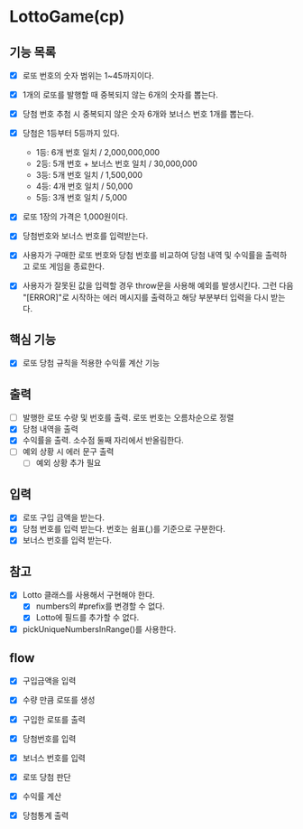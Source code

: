 # LottoGame(cp)

## 기능 목록

- [x] 로또 번호의 숫자 범위는 1~45까지이다.
- [x] 1개의 로또를 발행할 때 중복되지 않는 6개의 숫자를 뽑는다.
- [x] 당첨 번호 추첨 시 중복되지 않은 숫자 6개와 보너스 번호 1개를 뽑는다.
- [x] 당첨은 1등부터 5등까지 있다.

  - 1등: 6개 번호 일치 / 2,000,000,000
  - 2등: 5개 번호 + 보너스 번호 일치 / 30,000,000
  - 3등: 5개 번호 일치 / 1,500,000
  - 4등: 4개 번호 일치 / 50,000
  - 5등: 3개 번호 일치 / 5,000

- [x] 로또 1장의 가격은 1,000원이다.
- [x] 당첨번호와 보너스 번호를 입력받는다.
- [x] 사용자가 구매한 로또 번호와 당첨 번호를 비교하여 당첨 내역 및 수익률을 출력하고 로또 게임을 종료한다.
- [x] 사용자가 잘못된 값을 입력할 경우 throw문을 사용해 예외를 발생시킨다. 그런 다음 "[ERROR]"로 시작하는 에러 메시지를 출력하고 해당 부분부터 입력을 다시 받는다.

## 핵심 기능

- [x] 로또 당첨 규칙을 적용한 수익률 계산 기능

## 출력

- [ ] 발행한 로또 수량 및 번호를 출력. 로또 번호는 오름차순으로 정렬
- [x] 당첨 내역을 출력
- [x] 수익률을 출력. 소수점 둘째 자리에서 반올림한다.
- [ ] 예외 상황 시 에러 문구 출력
  - [ ] 예외 상황 추가 필요

## 입력

- [x] 로또 구입 금액을 받는다.
- [x] 당첨 번호를 입력 받는다. 번호는 쉼표(,)를 기준으로 구분한다.
- [x] 보너스 번호를 입력 받는다.

## 참고

- [x] Lotto 클래스를 사용해서 구현해야 한다.
  - [x] numbers의 #prefix를 변경할 수 없다.
  - [x] Lotto에 필드를 추가할 수 없다.
- [x] pickUniqueNumbersInRange()를 사용한다.

## flow

- [x] 구입금액을 입력

- [x] 수량 만큼 로또를 생성

- [x] 구입한 로또를 출력

- [x] 당첨번호를 입력

- [x] 보너스 번호를 입력

- [x] 로또 당첨 판단
- [x] 수익률 계산

- [x] 당첨통계 출력
